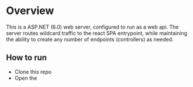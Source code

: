 # Overview
This is a ASP.NET (6.0) web server, configured to run as a web api. The server routes wildcard traffic to the react SPA entrypoint, while maintaining the ability to create any number of endpoints (controllers) as needed.

## How to run
* Clone this repo
* Open the 
